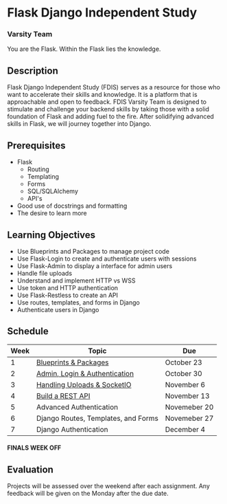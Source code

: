 # Flask Django Independent Study
### Varsity Team

You are the Flask. Within the Flask lies the knowledge.

## Description

Flask Django Independent Study (FDIS) serves as a resource for those who want to accelerate their skills and knowledge.
It is a platform that is approachable and open to feedback.
FDIS Varsity Team is designed to stimulate and challenge your backend skills by taking those with a solid foundation of Flask
and adding fuel to the fire. After solidifying advanced skills in Flask, we will journey together into Django.

## Prerequisites

* Flask
  * Routing
  * Templating
  * Forms
  * SQL/SQLAlchemy
  * API's
* Good use of docstrings and formatting
* The desire to learn more

## Learning Objectives

* Use Blueprints and Packages to manage project code
* Use Flask-Login to create and authenticate users with sessions
* Use Flask-Admin to display a interface for admin users
* Handle file uploads
* Understand and implement HTTP vs WSS
* Use token and HTTP authentication
* Use Flask-Restless to create an API
* Use routes, templates, and forms in Django
* Authenticate users in Django

## Schedule

Week | Topic | Due
---- | ---- | ----
1 | [Blueprints & Packages](https://github.com/flask-django-independent-study/varsity/blob/master/Assignments/Week-1.md) | October 23
2 | [Admin, Login & Authentication](https://github.com/flask-django-independent-study/varsity/blob/master/Assignments/Week-2.md) | October 30
3 | [Handling Uploads & SocketIO](https://github.com/flask-django-independent-study/varsity/blob/master/Assignments/Week-3.md) | November 6
4 | [Build a REST API](https://github.com/flask-django-independent-study/varsity/blob/master/Assignments/Week-4.md) | November 13
5 | Advanced Authentication | Novemeber 20
6 | Django Routes, Templates, and Forms | Novemeber 27
7 | Django Authentication | December 4

#### FINALS WEEK OFF

## Evaluation

Projects will be assessed over the weekend after each assignment.
Any feedback will be given on the Monday after the due date.
